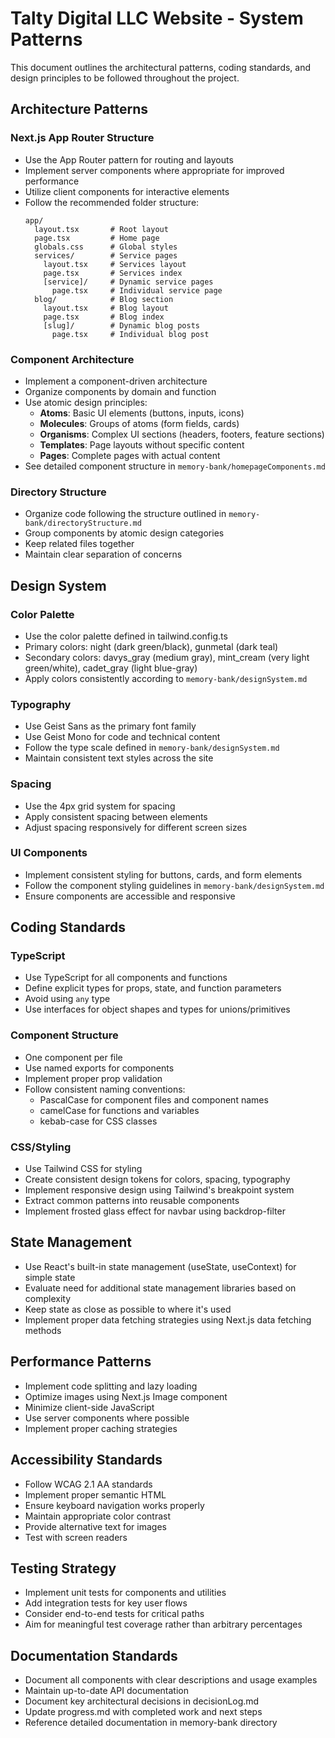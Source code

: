 # Talty Digital LLC Website - System Patterns

This document outlines the architectural patterns, coding standards, and design principles to be followed throughout the project.

## Architecture Patterns

### Next.js App Router Structure
- Use the App Router pattern for routing and layouts
- Implement server components where appropriate for improved performance
- Utilize client components for interactive elements
- Follow the recommended folder structure:
  ```
  app/
    layout.tsx       # Root layout
    page.tsx         # Home page
    globals.css      # Global styles
    services/        # Service pages
      layout.tsx     # Services layout
      page.tsx       # Services index
      [service]/     # Dynamic service pages
        page.tsx     # Individual service page
    blog/            # Blog section
      layout.tsx     # Blog layout
      page.tsx       # Blog index
      [slug]/        # Dynamic blog posts
        page.tsx     # Individual blog post
  ```

### Component Architecture
- Implement a component-driven architecture
- Organize components by domain and function
- Use atomic design principles:
  - **Atoms**: Basic UI elements (buttons, inputs, icons)
  - **Molecules**: Groups of atoms (form fields, cards)
  - **Organisms**: Complex UI sections (headers, footers, feature sections)
  - **Templates**: Page layouts without specific content
  - **Pages**: Complete pages with actual content
- See detailed component structure in `memory-bank/homepageComponents.md`

### Directory Structure
- Organize code following the structure outlined in `memory-bank/directoryStructure.md`
- Group components by atomic design categories
- Keep related files together
- Maintain clear separation of concerns

## Design System

### Color Palette
- Use the color palette defined in tailwind.config.ts
- Primary colors: night (dark green/black), gunmetal (dark teal)
- Secondary colors: davys_gray (medium gray), mint_cream (very light green/white), cadet_gray (light blue-gray)
- Apply colors consistently according to `memory-bank/designSystem.md`

### Typography
- Use Geist Sans as the primary font family
- Use Geist Mono for code and technical content
- Follow the type scale defined in `memory-bank/designSystem.md`
- Maintain consistent text styles across the site

### Spacing
- Use the 4px grid system for spacing
- Apply consistent spacing between elements
- Adjust spacing responsively for different screen sizes

### UI Components
- Implement consistent styling for buttons, cards, and form elements
- Follow the component styling guidelines in `memory-bank/designSystem.md`
- Ensure components are accessible and responsive

## Coding Standards

### TypeScript
- Use TypeScript for all components and functions
- Define explicit types for props, state, and function parameters
- Avoid using `any` type
- Use interfaces for object shapes and types for unions/primitives

### Component Structure
- One component per file
- Use named exports for components
- Implement proper prop validation
- Follow consistent naming conventions:
  - PascalCase for component files and component names
  - camelCase for functions and variables
  - kebab-case for CSS classes

### CSS/Styling
- Use Tailwind CSS for styling
- Create consistent design tokens for colors, spacing, typography
- Implement responsive design using Tailwind's breakpoint system
- Extract common patterns into reusable components
- Implement frosted glass effect for navbar using backdrop-filter

## State Management
- Use React's built-in state management (useState, useContext) for simple state
- Evaluate need for additional state management libraries based on complexity
- Keep state as close as possible to where it's used
- Implement proper data fetching strategies using Next.js data fetching methods

## Performance Patterns
- Implement code splitting and lazy loading
- Optimize images using Next.js Image component
- Minimize client-side JavaScript
- Use server components where possible
- Implement proper caching strategies

## Accessibility Standards
- Follow WCAG 2.1 AA standards
- Implement proper semantic HTML
- Ensure keyboard navigation works properly
- Maintain appropriate color contrast
- Provide alternative text for images
- Test with screen readers

## Testing Strategy
- Implement unit tests for components and utilities
- Add integration tests for key user flows
- Consider end-to-end tests for critical paths
- Aim for meaningful test coverage rather than arbitrary percentages

## Documentation Standards
- Document all components with clear descriptions and usage examples
- Maintain up-to-date API documentation
- Document key architectural decisions in decisionLog.md
- Update progress.md with completed work and next steps
- Reference detailed documentation in memory-bank directory